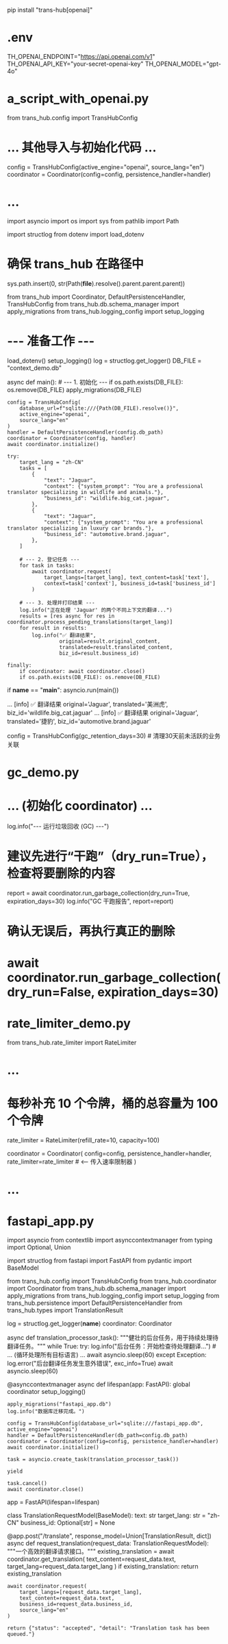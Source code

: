 pip install "trans-hub[openai]"


# .env
TH_OPENAI_ENDPOINT="https://api.openai.com/v1"
TH_OPENAI_API_KEY="your-secret-openai-key"
TH_OPENAI_MODEL="gpt-4o"


# a_script_with_openai.py
from trans_hub.config import TransHubConfig
# ... 其他导入与初始化代码 ...

config = TransHubConfig(active_engine="openai", source_lang="en")
coordinator = Coordinator(config=config, persistence_handler=handler)
# ...


import asyncio
import os
import sys
from pathlib import Path

import structlog
from dotenv import load_dotenv

# 确保 trans_hub 在路径中
sys.path.insert(0, str(Path(__file__).resolve().parent.parent.parent))

from trans_hub import Coordinator, DefaultPersistenceHandler, TransHubConfig
from trans_hub.db.schema_manager import apply_migrations
from trans_hub.logging_config import setup_logging

# --- 准备工作 ---
load_dotenv()
setup_logging()
log = structlog.get_logger()
DB_FILE = "context_demo.db"


async def main():
    # --- 1. 初始化 ---
    if os.path.exists(DB_FILE): os.remove(DB_FILE)
    apply_migrations(DB_FILE)
    
    config = TransHubConfig(
        database_url=f"sqlite:///{Path(DB_FILE).resolve()}",
        active_engine="openai",
        source_lang="en"
    )
    handler = DefaultPersistenceHandler(config.db_path)
    coordinator = Coordinator(config, handler)
    await coordinator.initialize()
    
    try:
        target_lang = "zh-CN"
        tasks = [
            {
                "text": "Jaguar",
                "context": {"system_prompt": "You are a professional translator specializing in wildlife and animals."},
                "business_id": "wildlife.big_cat.jaguar",
            },
            {
                "text": "Jaguar",
                "context": {"system_prompt": "You are a professional translator specializing in luxury car brands."},
                "business_id": "automotive.brand.jaguar",
            },
        ]

        # --- 2. 登记任务 ---
        for task in tasks:
            await coordinator.request(
                target_langs=[target_lang], text_content=task['text'],
                context=task['context'], business_id=task['business_id']
            )

        # --- 3. 处理并打印结果 ---
        log.info("正在处理 'Jaguar' 的两个不同上下文的翻译...")
        results = [res async for res in coordinator.process_pending_translations(target_lang)]
        for result in results:
            log.info("✅ 翻译结果", 
                     original=result.original_content, 
                     translated=result.translated_content, 
                     biz_id=result.business_id)

    finally:
        if coordinator: await coordinator.close()
        if os.path.exists(DB_FILE): os.remove(DB_FILE)

if __name__ == "__main__":
    asyncio.run(main())


... [info] ✅ 翻译结果 original='Jaguar', translated='美洲虎', biz_id='wildlife.big_cat.jaguar'
... [info] ✅ 翻译结果 original='Jaguar', translated='捷豹', biz_id='automotive.brand.jaguar'


config = TransHubConfig(gc_retention_days=30) # 清理30天前未活跃的业务关联


# gc_demo.py
# ... (初始化 coordinator) ...
log.info("--- 运行垃圾回收 (GC) ---")

# 建议先进行“干跑”（dry_run=True），检查将要删除的内容
report = await coordinator.run_garbage_collection(dry_run=True, expiration_days=30)
log.info("GC 干跑报告", report=report)

# 确认无误后，再执行真正的删除
# await coordinator.run_garbage_collection(dry_run=False, expiration_days=30)


# rate_limiter_demo.py
from trans_hub.rate_limiter import RateLimiter
# ...

# 每秒补充 10 个令牌，桶的总容量为 100 个令牌
rate_limiter = RateLimiter(refill_rate=10, capacity=100)

coordinator = Coordinator(
    config=config,
    persistence_handler=handler,
    rate_limiter=rate_limiter # <-- 传入速率限制器
)
# ...


# fastapi_app.py
import asyncio
from contextlib import asynccontextmanager
from typing import Optional, Union

import structlog
from fastapi import FastAPI
from pydantic import BaseModel

from trans_hub.config import TransHubConfig
from trans_hub.coordinator import Coordinator
from trans_hub.db.schema_manager import apply_migrations
from trans_hub.logging_config import setup_logging
from trans_hub.persistence import DefaultPersistenceHandler
from trans_hub.types import TranslationResult

log = structlog.get_logger(__name__)
coordinator: Coordinator

async def translation_processor_task():
    """健壮的后台任务，用于持续处理待翻译任务。"""
    while True:
        try:
            log.info("后台任务：开始检查待处理翻译...")
            # ... (循环处理所有目标语言) ...
            await asyncio.sleep(60)
        except Exception:
            log.error("后台翻译任务发生意外错误", exc_info=True)
            await asyncio.sleep(60)

@asynccontextmanager
async def lifespan(app: FastAPI):
    global coordinator
    setup_logging()
    
    apply_migrations("fastapi_app.db")
    log.info("数据库迁移完成。")
    
    config = TransHubConfig(database_url="sqlite:///fastapi_app.db", active_engine="openai")
    handler = DefaultPersistenceHandler(db_path=config.db_path)
    coordinator = Coordinator(config=config, persistence_handler=handler)
    await coordinator.initialize()

    task = asyncio.create_task(translation_processor_task())
    
    yield
    
    task.cancel()
    await coordinator.close()

app = FastAPI(lifespan=lifespan)

class TranslationRequestModel(BaseModel):
    text: str
    target_lang: str = "zh-CN"
    business_id: Optional[str] = None

@app.post("/translate", response_model=Union[TranslationResult, dict])
async def request_translation(request_data: TranslationRequestModel):
    """一个高效的翻译请求接口。"""
    existing_translation = await coordinator.get_translation(
        text_content=request_data.text, target_lang=request_data.target_lang
    )
    if existing_translation:
        return existing_translation

    await coordinator.request(
        target_langs=[request_data.target_lang],
        text_content=request_data.text,
        business_id=request_data.business_id,
        source_lang="en"
    )

    return {"status": "accepted", "detail": "Translation task has been queued."}

